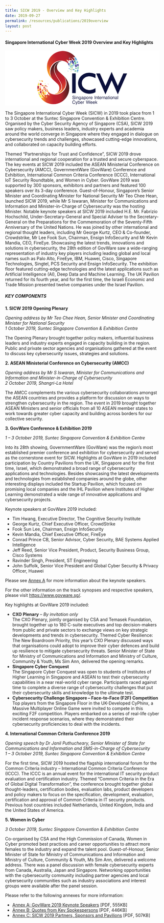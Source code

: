 ```yaml
---
title: SICW 2019 - Overview and Key Highlights
date: 2019-09-27
permalink: /resources/publications/2019overview
layout: post
---
```

#### **Singapore International Cyber Week 2019 Overview and Key Highlights**

![SICW](/images/logos/logo-sicw-full-wspace-lr-h300.png)

The Singapore International Cyber Week (SICW) in 2019 took place from 1 to 3 October at the Suntec Singapore Convention & Exhibition Centre. Organised by the Cyber Security Agency of Singapore (CSA), SICW 2019 saw policy makers, business leaders, industry experts and academia around the world converge in Singapore where they engaged in dialogue on cybersecurity trends and challenges, showcased cutting-edge innovations, and collaborated on capacity building efforts.

Themed “Partnerships for Trust and Confidence”, SICW 2019 drove international and regional cooperation for a trusted and secure cyberspace. The key events at SICW 2019 included the ASEAN Ministerial Conference on Cybersecurity (AMCC), GovernmentWare (GovWare) Conference and Exhibition, International Common Criteria Conference (ICCC), International IoT Security Roundtable, and Women in Cyber. GovWare 2019 was supported by 300 sponsors, exhibitors and partners and featured 100 speakers over its 3-day conference.
Guest-of-Honour, Singapore’s Senior Minister and Coordinating Minister for National Security Mr Teo Chee Hean, launched SICW 2019, while Mr S Iswaran, Minister for Communications and Information and Minister-in-Charge of Cybersecurity was the hosting Minister.
Notable keynote speakers at SICW 2019 included H.E. Mr. Fabrizio Hochschild, Under-Secretary-General and Special Adviser to the Secretary-General on the Preparations for the Commemoration of the Seventy-Fifth Anniversary of the United Nations. He was joined by other international and regional thought leaders, including Mr George Kurtz, CEO & Co-founder, Crowdstrike, Mr Lee Fook Sun, Chairman, Ensign InfoSecurity and Mr Kevin Mandia, CEO, FireEye.
Showcasing the latest trends, innovations and solutions in cybersecurity, the 28th edition of GovWare saw a wide-ranging representation of industry key players including leading global and local names such as Palo Alto, FireEye, IBM, Huawei, Cisco, Singapore Technologies, Singtel, PCS Security and Ensign InfoSecurity. The exhibition floor featured cutting-edge technologies and the latest applications such as Artificial Intelligence (AI), Deep Data and Machine Learning. The UK Pavilion returned for its fourth year, and for the first time, the Israeli Economic and Trade Mission presented twelve companies under the Israel Pavilion.

##### **KEY COMPONENTS**

**1. SICW 2019 Opening Plenary**

*Opening address by Mr Teo Chee Hean, Senior Minister and Coordinating Minister for National Security  
1 October 2019, Suntec Singapore Convention & Exhibition Centre*

The Opening Plenary brought together policy makers, influential business leaders and industry experts engaged in capacity building in the region. Public and private sector agencies and organisations gathered at the event to discuss key cybersecurity issues, strategies and solutions.

**2. ASEAN Ministerial Conference on Cybersecurity (AMCC)**

*Opening address by Mr S Iswaran, Minister for Communications and Information and Minister-in-Charge of Cybersecurity  
2 October 2019, Shangri-La Hotel*

The AMCC complements the various cybersecurity collaborations amongst the ASEAN countries and provides a platform for discussion on ways to strengthen cybersecurity in the region. The event in 2019 brought together ASEAN Ministers and senior officials from all 10 ASEAN member states to work towards greater cyber capacity and building across borders for our collective security.

**3. GovWare Conference & Exhibition 2019**

*1 – 3 October 2019, Suntec Singapore Convention & Exhibition Centre*

Into its 28th showing, GovernmentWare (GovWare) was the region’s most established premier conference and exhibition for cybersecurity and served as the cornerstone event for SICW. Highlights at GovWare in 2019 included participation by Country Pavilions from the UK, Singapore and for the first time, Israel, which demonstrated a broad range of cybersecurity applications and technologies. Besides showcasing the latest developments and technologies from established companies around the globe, other interesting displays included the Startup Pavilion, which focused on promising local companies and the IHL Pavilion where Institutes of Higher Learning demonstrated a wide range of innovative applications and cybersecurity projects.

Keynote speakers at GovWare 2019 included:
* Tim Hwang, Executive Director, The Cognitive Security Institute
* George Kurtz, Chief Executive Officer, CrowdStrike
* Fook Sun Lee, Chairman, Ensign InfoSecurity
* Kevin Mandia, Chief Executive Officer, FireEye
* Conrad Prince CB, Senior Advisor, Cyber Security, BAE Systems Applied Intelligence
* Jeff Reed, Senior Vice President, Product, Security Business Group, Cisco Systems
* Ravinder Singh, President, ST Engineering
* John Suffolk, Senior Vice President and Global Cyber Security & Privacy Officer, Huawei

Please see <a href="https://www.csa.gov.sg/-/media/Csa/Documents/SICW_2019/SICW2019_AnnexA.pdf" target="_blank">Annex A</a> for more information about the keynote speakers.

For the other information on the track synopses and respective speakers, please visit <a href="https://www.govware.sg/" target="_blank">https://www.govware.sg/</a>.

Key highlights at GovWare 2019 included:

* **CXO Plenary** – *By invitation only*  
The CXO Plenary, jointly organised by CSA and Temasek Foundation, brought together up to 180 C-suite executives and top decision-makers from public and private sectors to exchange views on key strategic developments and trends in cybersecurity. Themed Cyber Resilience: The New Boardroom Priority, this year’s CXO Plenary discussed ways that organisations could adopt to improve their cyber defences and build up resilience to mitigate cybersecurity threats. Senior Minister of State for Ministry of Communications and Information and Ministry of Culture, Community & Youth, Ms Sim Ann, delivered the opening remarks.
* **Singapore Cyber Conquest**  
The Singapore Cyber Conquest was open to students of Institutes of Higher Learning in Singapore and ASEAN to test their cybersecurity capabilities in a near real-world cyber range. Participants raced against time to complete a diverse range of cybersecurity challenges that put their cybersecurity skills and knowledge to the ultimate test.
* **Cybersecurity Challenge Singapore – Face-to-Face (F2F) Competition**  
Top players from the Singapore Floor in the UK-Developed CyPhinx, a Massive Multiplayer Online Game were invited to compete in this exciting F2F competition. Players embarked on a series of real-life cyber incident response scenarios, where they demonstrated their cybersecurity proficiencies to deal with the incidents.

**4. International Common Criteria Conference 2019**

*Opening speech by Dr Janil Puthucheary, Senior Minister of State for Communications and Information and SMS-in-Charge of Cybersecurity  
1 – 3 October 2019, Suntec Singapore Convention & Exhibition Centre*

For the first time, SICW 2019 hosted the flagship international forum for the Common Criteria industry – International Common Criteria Conference (ICCC). The ICCC is an annual event for the international IT security product evaluation and certification industry. Themed “Common Criteria in the Era of Global Digital Transformation”, the conference brought together global thought-leaders, certification bodies, evaluation labs, product developers and policy makers to focus on the specification, development, evaluation, certification and approval of Common Criteria in IT security products. Previous host countries included Netherlands, United Kingdom, India and the United States of America.

**5. Women in Cyber**

*3 October 2019, Suntec Singapore Convention & Exhibition Centre*

Co-organised by CSA and the High Commission of Canada, Women in Cyber promoted best practices and career opportunities to attract more females to the industry and expand the talent pool. Guest-of-Honour, Senior Minister of State for Ministry of Communications and Information and Ministry of Culture, Community & Youth, Ms Sim Ann, delivered a welcome address. There was a panel discussion with female cybersecurity experts from Canada, Australia, Japan and Singapore. Networking opportunities with the cybersecurity community including partner agencies and local cybersecurity communities such as industry associations and interest groups were available after the panel session.

Please refer to the following annexes for more information:

* <a href="https://www.csa.gov.sg/-/media/Csa/Documents/SICW_2019/SICW2019_AnnexA.pdf" target="_blank">Annex A: GovWare 2019 Keynote Speakers</a> [PDF, 555KB] 
* <a href="https://www.csa.gov.sg/-/media/Csa/Documents/SICW_2019/SICW2019_AnnexB.pdf" target="_blank">Annex B: Quotes from Key Spokespersons</a> [PDF, 446KB]
* <a href="https://www.csa.gov.sg/-/media/Csa/Documents/SICW_2019/SICW2019_AnnexC.pdf" target="_blank">Annex C: SICW 2019 Partners, Sponsors and Pavilions</a> [PDF, 507KB]